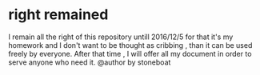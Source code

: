 # right remained
I remain all the right of this repository untill 2016/12/5 for that it's my homework and I don't want to be thought as cribbing , than it can be used freely by everyone.
After that time , I will offer all my document in order to serve anyone who need it.
@author by stoneboat
